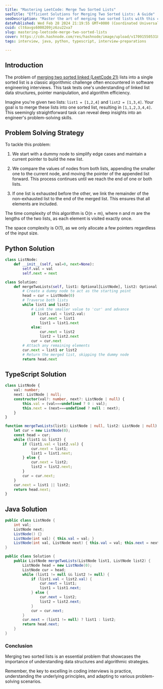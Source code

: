```yaml
---
title: "Mastering LeetCode: Merge Two Sorted Lists"
seoTitle: "Efficient Solutions for Merging Two Sorted Lists: A Guide"
seoDescription: "Master the art of merging two sorted lists with this comprehensive guide. Explore tips, tricks, and best practices to ace this LeetCode challenge."
datePublished: Wed Feb 28 2024 21:19:55 GMT+0000 (Coordinated Universal Time)
cuid: clt6avgs6000209jz6zu22xa7
slug: mastering-leetcode-merge-two-sorted-lists
cover: https://cdn.hashnode.com/res/hashnode/image/upload/v1709155053181/697865a9-0df5-4e3b-b74b-ddd74351bf62.webp
tags: interview, java, python, typescript, interview-preparations

---
```


## Introduction

The problem of [merging two sorted linked (LeetCode 21)](https://leetcode.com/problems/merge-two-sorted-lists/description/) lists into a single sorted list is a classic algorithmic challenge often encountered in software engineering interviews. This task tests one's understanding of linked list data structures, pointer manipulation, and algorithm efficiency.

Imagine you're given two lists: `list1 = [1,2,4]` and `list2 = [1,3,4]`. Your goal is to merge these lists into one sorted list, resulting in `[1,1,2,3,4,4]`. This seemingly straightforward task can reveal deep insights into an engineer's problem-solving skills.

## Problem Solving Strategy

To tackle this problem:

1. We start with a dummy node to simplify edge cases and maintain a current pointer to build the new list.
    
2. We compare the values of nodes from both lists, appending the smaller one to the current node, and moving the pointer of the appended list forward. This process continues until we reach the end of one or both lists.
    
3. If one list is exhausted before the other, we link the remainder of the non-exhausted list to the end of the merged list. This ensures that all elements are included.
    

The time complexity of this algorithm is O(n + m), where n and m are the lengths of the two lists, as each element is visited exactly once.

The space complexity is O(1), as we only allocate a few pointers regardless of the input size.

## Python Solution

```python
class ListNode:
    def __init__(self, val=0, next=None):
        self.val = val
        self.next = next

class Solution:
    def mergeTwoLists(self, list1: Optional[ListNode], list2: Optional[ListNode]) -> Optional[ListNode]:
        # Create a dummy node to act as the starting point
        head = cur = ListNode(0)
        # Traverse both lists
        while list1 and list2:
            # Link the smaller value to 'cur' and advance
            if list1.val < list2.val:
                cur.next = list1
                list1 = list1.next
            else:
                cur.next = list2
                list2 = list2.next
            cur = cur.next
        # Attach any remaining elements
        cur.next = list1 or list2
        # Return the merged list, skipping the dummy node
        return head.next
```

## TypeScript Solution

```typescript
class ListNode {
    val: number;
    next: ListNode | null;
    constructor(val?: number, next?: ListNode | null) {
        this.val = (val===undefined ? 0 : val);
        this.next = (next===undefined ? null : next);
    }
}

function mergeTwoLists(list1: ListNode | null, list2: ListNode | null): ListNode | null {
    let cur = new ListNode(0);
    const head = cur;
    while (list1 && list2) {
        if (list1.val < list2.val) {
            cur.next = list1;
            list1 = list1.next;
        } else {
            cur.next = list2;
            list2 = list2.next;
        }
        cur = cur.next;
    }
    cur.next = list1 || list2;
    return head.next;
}
```

## Java Solution

```java
public class ListNode {
    int val;
    ListNode next;
    ListNode() {}
    ListNode(int val) { this.val = val; }
    ListNode(int val, ListNode next) { this.val = val; this.next = next; }
}

public class Solution {
    public ListNode mergeTwoLists(ListNode list1, ListNode list2) {
        ListNode head = new ListNode(0);
        ListNode cur = head;
        while (list1 != null && list2 != null) {
            if (list1.val < list2.val) {
                cur.next = list1;
                list1 = list1.next;
            } else {
                cur.next = list2;
                list2 = list2.next;
            }
            cur = cur.next;
        }
        cur.next = (list1 != null) ? list1 : list2;
        return head.next;
    }
}
```

### Conclusion

Merging two sorted lists is an essential problem that showcases the importance of understanding data structures and algorithmic strategies.

Remember, the key to excelling in coding interviews is practice, understanding the underlying principles, and adapting to various problem-solving scenarios.